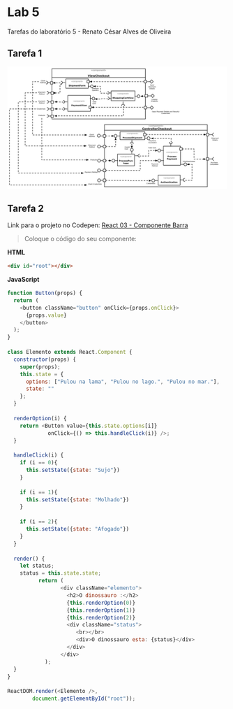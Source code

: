# Lab 5
Tarefas do laboratório 5 - Renato César Alves de Oliveira

## Tarefa 1
![Diagrama de Subcomponentes](images/subcomponentes_checkout.jpg)

## Tarefa 2
Link para o projeto no Codepen: [React 03 - Componente Barra](https://codepen.io/renato2808/pen/KKzXeMB)

> Coloque o código do seu componente:
>
**HTML**
~~~html
<div id="root"></div>
~~~

**JavaScript**
~~~javascript
function Button(props) {
  return (
    <button className="button" onClick={props.onClick}>
      {props.value}
    </button>
  );
}

class Elemento extends React.Component {
  constructor(props) {
    super(props);
    this.state = {
      options: ["Pulou na lama", "Pulou no lago.", "Pulou no mar."],
      state: ""
    };
  }
  
  renderOption(i) {
    return <Button value={this.state.options[i]}
             onClick={() => this.handleClick(i)} />;
  }
  
  handleClick(i) {
    if (i == 0){
      this.setState({state: "Sujo"})
    }
    
    if (i == 1){
      this.setState({state: "Molhado"})
    }
    
    if (i == 2){
      this.setState({state: "Afogado"})
    }
  }
  
  render() {
    let status;
    status = this.state.state;
          return (
                 <div className="elemento">
                   <h2>O dinossauro :</h2>
                   {this.renderOption(0)}
                   {this.renderOption(1)}
                   {this.renderOption(2)}
                   <div className="status">
                      <br></br>
                      <div>O dinossauro esta: {status}</div>
                   </div>
                 </div>
            );
  }
}

ReactDOM.render(<Elemento />, 
        document.getElementById("root"));
~~~